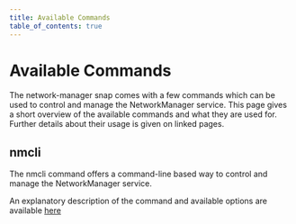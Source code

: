 ```yaml
---
title: Available Commands
table_of_contents: true
---
```


# Available Commands

The network-manager snap comes with a few commands which can be used to control
and manage the NetworkManager service. This page gives a short overview of the
available commands and what they are used for. Further details about their usage
is given on linked pages.

## nmcli

The nmcli command offers a command-line based way to control and manage the
NetworkManager service.

An explanatory description of the command and available options are available
[here](https://developer.gnome.org/NetworkManager/1.2/nmcli.html)
